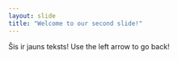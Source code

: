 ```yaml
---
layout: slide
title: "Welcome to our second slide!"
---
```

Šis ir jauns teksts!
Use the left arrow to go back!